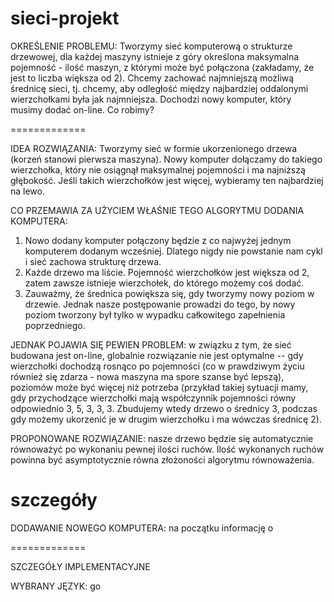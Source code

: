 sieci-projekt
=============

OKREŚLENIE PROBLEMU:
Tworzymy sieć komputerową o strukturze drzewowej, dla każdej maszyny istnieje z góry określona maksymalna pojemność - ilość maszyn, z którymi może być połączona (zakładamy, że jest to liczba większa od 2). Chcemy zachować najmniejszą możliwą średnicę sieci, tj. chcemy, aby odległość między najbardziej oddalonymi wierzchołkami była jak najmniejsza. Dochodzi nowy komputer, który musimy dodać on-line. Co robimy?

=============

IDEA ROZWIĄZANIA:
Tworzymy sieć w formie ukorzenionego drzewa (korzeń stanowi pierwsza maszyna). Nowy komputer dołączamy do takiego wierzchołka, który nie osiągnął maksymalnej pojemności i ma najniższą głębokość. Jeśli takich wierzchołków jest więcej, wybieramy ten najbardziej na lewo.

CO PRZEMAWIA ZA UŻYCIEM WŁAŚNIE TEGO ALGORYTMU DODANIA KOMPUTERA:
1. Nowo dodany komputer połączony będzie z co najwyżej jednym komputerem dodanym wcześniej. Dlatego nigdy nie powstanie nam cykl i sieć zachowa strukturę drzewa.
2. Każde drzewo ma liście. Pojemność wierzchołków jest większa od 2, zatem zawsze istnieje wierzchołek, do którego możemy coś dodać.
3. Zauważmy, że średnica powiększa się, gdy tworzymy nowy poziom w drzewie. Jednak nasze postępowanie prowadzi do tego, by nowy poziom tworzony był tylko w wypadku całkowitego zapełnienia poprzedniego.

JEDNAK POJAWIA SIĘ PEWIEN PROBLEM: w związku z tym, że sieć budowana jest on-line, globalnie rozwiązanie nie jest optymalne -- gdy wierzchołki dochodzą rosnąco po pojemności (co w prawdziwym życiu również się zdarza - nowa maszyna ma spore szanse być lepszą), poziomów może być więcej niż potrzeba (przykład takiej sytuacji mamy, gdy przychodzące wierzchołki mają współczynnik pojemności równy odpowiednio 3, 5, 3, 3, 3. Zbudujemy wtedy drzewo o średnicy 3, podczas gdy możemy ukorzenić je w drugim wierzchołku i ma wówczas średnicę 2).

PROPONOWANE ROZWIĄZANIE: nasze drzewo będzie się automatycznie równoważyć po wykonaniu pewnej ilości ruchów. Ilość wykonanych ruchów powinna być asymptotycznie równa złożoności algorytmu równoważenia.

szczegóły
=============

DODAWANIE NOWEGO KOMPUTERA: na początku informację o 

=============

SZCZEGÓŁY IMPLEMENTACYJNE

WYBRANY JĘZYK: go
